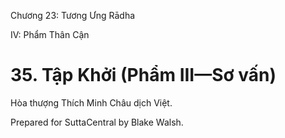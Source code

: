  

Chương 23: Tương Ưng Rādha

IV: Phẩm Thân Cận

# 35\. Tập Khởi (Phẩm III—Sơ vấn)

Hòa thượng Thích Minh Châu dịch Việt.

Prepared for SuttaCentral by Blake Walsh.